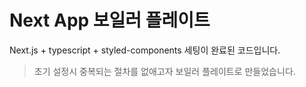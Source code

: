 # Next App 보일러 플레이트

Next.js + typescript + styled-components 세팅이 완료된 코드입니다.

> 초기 설정시 중복되는 절차를 없애고자 보일러 플레이트로 만들었습니다.
